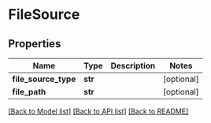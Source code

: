 # FileSource

## Properties
Name | Type | Description | Notes
------------ | ------------- | ------------- | -------------
**file_source_type** | **str** |  | [optional] 
**file_path** | **str** |  | [optional] 

[[Back to Model list]](../README.md#documentation-for-models) [[Back to API list]](../README.md#documentation-for-api-endpoints) [[Back to README]](../README.md)


